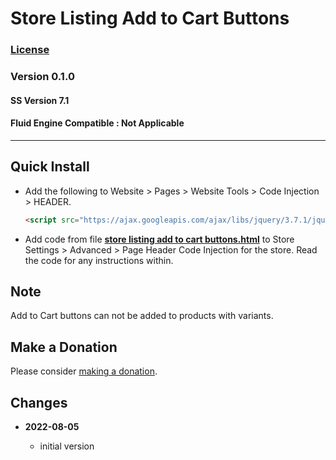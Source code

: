 # Store Listing Add to Cart Buttons

### [License][99]

### Version 0.1.0

#### SS Version 7.1

#### Fluid Engine Compatible : Not Applicable

---

## Quick Install

* Add the following to Website > Pages > Website Tools > Code Injection >
  HEADER.
  
  ```html
  <script src="https://ajax.googleapis.com/ajax/libs/jquery/3.7.1/jquery.min.js"></script>
  ```
  
* Add code from file **[store listing add to cart buttons.html][1]** to
  Store Settings > Advanced > Page Header Code Injection for the store. Read the
  code for any instructions within.

## Note

Add to Cart buttons can not be added to products with variants.

## Make a Donation

Please consider [making a donation][2].

## Changes

<!-- * **2021-08-02**

  * fix minor documentation issues
  * bumped version to 0.1d1
  -->
* **2022-08-05**

  * initial version

[1]: store%20listing%20add%20to%20cart%20buttons.html#L1
[2]: https://github.com/tomsWebConsulting/twcsl#make-a-donation
[99]: https://github.com/tomsWebConsulting/twcsl/blob/main/LICENSE.txt#L1
